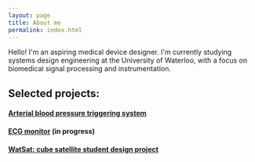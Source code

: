 ```yaml
---
layout: page
title: About me
permalink: index.html
---
```


Hello! I'm an aspiring medical device designer. I'm currently studying systems design engineering at the University of Waterloo, with a focus on biomedical signal processing and instrumentation. 

## Selected projects:

#### [Arterial blood pressure triggering system](/abpt.html)

#### [ECG monitor](https://github.com/JoshBradshaw/ECG-monitor) (in progress)

#### [WatSat: cube satellite student design project](http://watsat.ca/)
